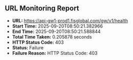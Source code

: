 ## URL Monitoring Report

- **URL:** https://api-gw1-prod1.fisglobal.com/gw/v1/health
- **Start Time:** 2025-09-20T08:50:21.382966
- **End Time:** 2025-09-20T08:50:21.588844
- **Total Time Taken:** 0.205878 seconds
- **HTTP Status Code:** 403
- **Status:** Failure
- **Failure Reason:** HTTP Status Code: 403
